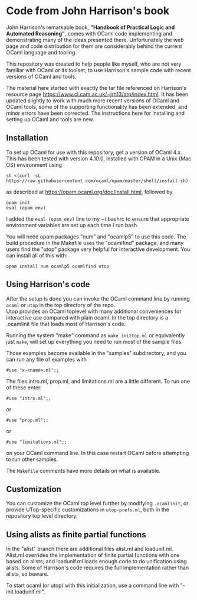 # Code from John Harrison's book

John Harrison's remarkable book, **"Handbook of Practical Logic and Automated Reasoning"**,
comes with OCaml code implementing and demonstrating many of the ideas presented there.
Unfortunately the web page and code distribution for them are considerably behind the
current OCaml language and tooling.

This repository was created to help people like myself, who are not very familiar with
OCaml or its toolset, to use Harrison's sample code with recent versions of OCaml
and tools.

The material here started with exactly the tar file referenced on Harrison's resource page
https://www.cl.cam.ac.uk/~jrh13/atp/index.html.  It has been updated slightly to work with much
more recent versions of OCaml and OCaml tools, some of the supporting functionality
has been extended, and minor errors have been corrected.  The instructions here for
installing and setting up OCaml and tools are new.

## Installation

To set up OCaml for use with this repository, get a version of OCaml 4.x.  This has
been tested with version 4.10.0, installed with OPAM in a Unix (Mac OS) environment using

```
sh <(curl -sL https://raw.githubusercontent.com/ocaml/opam/master/shell/install.sh)
```

as described at https://opam.ocaml.org/doc/Install.html, followed by

```
opam init
eval (opam env)
```

I added the ```eval (opam env)``` line to my ~/.bashrc to ensure that appropriate
environment variables are set up each time I run bash.

You will need opam packages "num" and "ocamlp5" to use this code.
The build procedure in the Makefile uses the "ocamlfind" package,
and many users find the "utop" package very helpful for interactive
development.  You can install all of this with:

```
opam install num ocamlp5 ocamlfind utop
```

## Using Harrison's code

After the setup is done you can invoke the OCaml command line by running ```ocaml``` or
```utop``` in the top directory of the repo.  
Utop provides an OCaml toplevel with many additional conveniences for interactive use
compared with plain ocaml.
In the top directory is a .ocamlinit file that loads most of Harrison's code.

Running the system "make" command as ```make inittop.ml``` or equivalently just ```make```,
will set up everything you need to run most of the sample files.

Those examples become available in the "samples" subdirectory,
and you can run any file of examples with 

```
#use "x-<name>.ml";;
```

The files intro.ml, prop.ml, and limitations.ml are a little different.  To run one of these enter:

```
#use "intro.ml";;
```
or
```
#use "prop.ml";;
```
or
```
#use "limitations.ml";;
```

on your OCaml command line.  In this case restart OCaml before attempting to run other samples.

The ```Makefile``` comments have more details on what is available.

## Customization

You can customize the OCaml top level further by modifying ```.ocamlinit```, or provide UTop-specific
customizations in ```utop-prefs.ml```, both in the repository top level directory.

## Using alists as finite partial functions

In the "alist" branch there are additional files alist.ml and
loadunif.ml.  Alist.ml overrides the implementation of finite partial
functions with one based on alists; and loadunif.ml loads enough
code to do unification using alists.  Some of Harrison's code
requires the full implementation rather than alists, so beware.

To start ocaml (or utop) with this initialization, use a command line
with "-init loadunif.ml".

